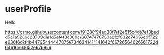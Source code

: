 # userProfile

Hello

https://camo.githubusercontent.com/f91288f94ad38f7ef2e515c4db7ef3bedd5e1a926bc23799d1a1d5af4f8c980c/68747470733a2f2f632e74656e6f722e636f6d2f4b4479544444787567346341414141642f66726564626561722d64616e63652e676966
